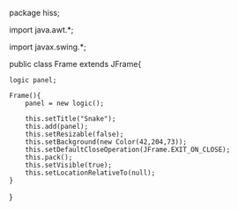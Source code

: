 package hiss;

import java.awt.*;

import javax.swing.*;

public class Frame extends JFrame{
	
	logic panel;
	
	Frame(){
		panel = new logic();
		
		this.setTitle("Snake");
		this.add(panel);
		this.setResizable(false);
		this.setBackground(new Color(42,204,73));
		this.setDefaultCloseOperation(JFrame.EXIT_ON_CLOSE);
		this.pack();
		this.setVisible(true);
		this.setLocationRelativeTo(null);
	}
}
